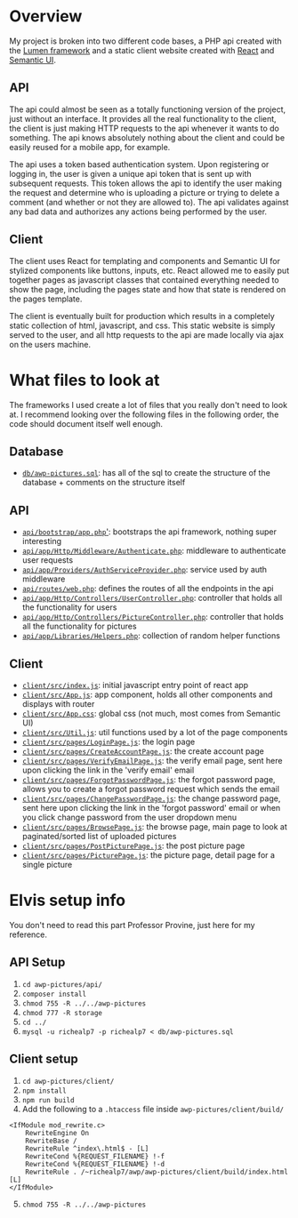 # Overview

My project is broken into two different code bases, a PHP api created with the [Lumen framework](https://lumen.laravel.com/) and a static client website created with [React](https://reactjs.org/) and [Semantic UI](https://semantic-ui.com/).

## API

The api could almost be seen as a totally functioning version of the project, just without an interface. It provides all the real functionality to the client, the client is just making HTTP requests to the api whenever it wants to do something. The api knows absolutely nothing about the client and could be easily reused for a mobile app, for example.

The api uses a token based authentication system. Upon registering or logging in, the user is given a unique api token that is sent up with subsequent requests. This token allows the api to identify the user making the request and determine who is uploading a picture or trying to delete a comment (and whether or not they are allowed to). The api validates against any bad data and authorizes any actions being performed by the user.

## Client

The client uses React for templating and components and Semantic UI for stylized components like buttons, inputs, etc. React allowed me to easily put together pages as javascript classes that contained everything needed to show the page, including the pages state and how that state is rendered on the pages template.</p>

The client is eventually built for production which results in a completely static collection of html, javascript, and css. This static website is simply served to the user, and all http requests to the api are made locally via ajax on the users machine.


# What files to look at

The frameworks I used create a lot of files that you really don't need to look at. I recommend looking over the following files in the following order, the code should document itself well enough.

## Database

* [`db/awp-pictures.sql`](https://github.com/pricheal/awp-pictures/blob/master/db/awp-pictures.sql): has all of the sql to create the structure of the database + comments on the structure itself

## API

* [`api/bootstrap/app.php`'](https://github.com/pricheal/awp-pictures/blob/master/api/bootstrap/app.php): bootstraps the api framework, nothing super interesting
* [`api/app/Http/Middleware/Authenticate.php`](https://github.com/pricheal/awp-pictures/blob/master/api/app/Http/Middleware/Authenticate.php): middleware to authenticate user requests
* [`api/app/Providers/AuthServiceProvider.php`](https://github.com/pricheal/awp-pictures/blob/master/api/app/Providers/AuthServiceProvider.php): service used by auth middleware
* [`api/routes/web.php`](https://github.com/pricheal/awp-pictures/blob/master/api/routes/web.php): defines the routes of all the endpoints in the api
* [`api/app/Http/Controllers/UserController.php`](https://github.com/pricheal/awp-pictures/blob/master/api/app/Http/Controllers/UserController.php): controller that holds all the functionality for users
* [`api/app/Http/Controllers/PictureController.php`](https://github.com/pricheal/awp-pictures/blob/master/api/app/Http/Controllers/PictureController.php): controller that holds all the functionality for pictures
* [`api/app/Libraries/Helpers.php`](https://github.com/pricheal/awp-pictures/blob/master/api/app/Libraries/Helpers.php): collection of random helper functions

## Client
* [`client/src/index.js`](https://github.com/pricheal/awp-pictures/blob/master/client/src/index.js): initial javascript entry point of react app
* [`client/src/App.js`](https://github.com/pricheal/awp-pictures/blob/master/client/src/App.js): app component, holds all other components and displays with router
* [`client/src/App.css`](https://github.com/pricheal/awp-pictures/blob/master/client/src/App.css): global css (not much, most comes from Semantic UI)
* [`client/src/Util.js`](https://github.com/pricheal/awp-pictures/blob/master/client/src/Util.js): util functions used by a lot of the page components
* [`client/src/pages/LoginPage.js`](https://github.com/pricheal/awp-pictures/blob/master/client/src/pages/LoginPage.js): the login page
* [`client/src/pages/CreateAccountPage.js`](https://github.com/pricheal/awp-pictures/blob/master/client/src/pages/CreateAccountPage.js): the create account page
* [`client/src/pages/VerifyEmailPage.js`](https://github.com/pricheal/awp-pictures/blob/master/client/src/pages/VerifyEmailPage.js): the verify email page, sent here upon clicking the link in the 'verify email' email
* [`client/src/pages/ForgotPasswordPage.js`](https://github.com/pricheal/awp-pictures/blob/master/client/src/pages/ForgotPasswordPage.js): the forgot password page, allows you to create a forgot password request which sends the email
* [`client/src/pages/ChangePasswordPage.js`](https://github.com/pricheal/awp-pictures/blob/master/client/src/pages/ChangePasswordPage.js): the change password page, sent here upon clicking the link in the 'forgot password' email or when you click change password from the user dropdown menu
* [`client/src/pages/BrowsePage.js`](https://github.com/pricheal/awp-pictures/blob/master/client/src/pages/BrowsePage.js): the browse page, main page to look at paginated/sorted list of uploaded pictures
* [`client/src/pages/PostPicturePage.js`](https://github.com/pricheal/awp-pictures/blob/master/client/src/pages/PostPicturePage.js): the post picture page
* [`client/src/pages/PicturePage.js`](https://github.com/pricheal/awp-pictures/blob/master/client/src/pages/PicturePage.js): the picture page, detail page for a single picture

# Elvis setup info

You don't need to read this part Professor Provine, just here for my reference.

## API Setup
1. `cd awp-pictures/api/`
2. `composer install`
3. `chmod 755 -R ../../awp-pictures`
4. `chmod 777 -R storage`
5. `cd ../`
6. `mysql -u richealp7 -p richealp7 < db/awp-pictures.sql`

## Client setup
1. `cd awp-pictures/client/`
2. `npm install`
3. `npm run build`
4. Add the following to a `.htaccess` file inside `awp-pictures/client/build/`
```
<IfModule mod_rewrite.c>
    RewriteEngine On
    RewriteBase /
    RewriteRule ^index\.html$ - [L]
    RewriteCond %{REQUEST_FILENAME} !-f
    RewriteCond %{REQUEST_FILENAME} !-d
    RewriteRule . /~richealp7/awp/awp-pictures/client/build/index.html [L]
</IfModule>
```
5. `chmod 755 -R ../../awp-pictures`
